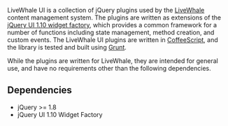 LiveWhale UI is a collection of jQuery plugins used by the [LiveWhale](http://www.livewhale.net) content management system.  The plugins are written as extensions of the [jQuery UI 1.10 widget factory](http://api.jqueryui.com/jQuery.widget/), which provides a common framework for a number of functions including state management, method creation, and custom events.  The LiveWhale UI plugins are written in [CoffeeScript](http://coffeescript.org), and the library is tested and built using [Grunt](http://gruntjs.com/).

While the plugins are written for LiveWhale, they are intended for general use, and have no requirements other than the following dependencies.

## Dependencies

* jQuery >= 1.8
* jQuery UI 1.10 Widget Factory
